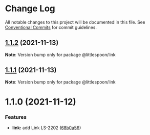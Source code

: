 # Change Log

All notable changes to this project will be documented in this file.
See [Conventional Commits](https://conventionalcommits.org) for commit guidelines.

## [1.1.2](https://github.com/little-spoon-dev/design-system/compare/@littlespoon/link@1.1.1...@littlespoon/link@1.1.2) (2021-11-13)

**Note:** Version bump only for package @littlespoon/link

## [1.1.1](https://github.com/little-spoon-dev/design-system/compare/@littlespoon/link@1.1.0...@littlespoon/link@1.1.1) (2021-11-13)

**Note:** Version bump only for package @littlespoon/link

# 1.1.0 (2021-11-12)

### Features

- **link:** add Link LS-2202 ([68b0a56](https://github.com/little-spoon-dev/design-system/commit/68b0a56699e2a95e3c5d09c6187e0b70f524d8d3))
